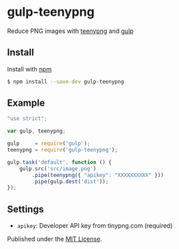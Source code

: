 # gulp-teenypng

Reduce PNG images with [teenypng](https://github.com/mikehall314/teenypng) and [gulp](http://gulpjs.com/)

## Install

Install with [npm](https://npmjs.org/package/gulp-teenypng)

```bash
$ npm install --save-dev gulp-teenypng
```

## Example

```js
"use strict";

var gulp, teenypng;

gulp     = require('gulp');
teenypng = require('gulp-teenypng');

gulp.task('default', function () {
    gulp.src('src/image.png')
        .pipe(teenypng({ "apikey": "XXXXXXXXXX" }))
        .pipe(gulp.dest('dist'));
});
```

## Settings

* `apikey`: Developer API key from tinypng.com (required)

Published under the [MIT License](http://opensource.org/licenses/MIT).

